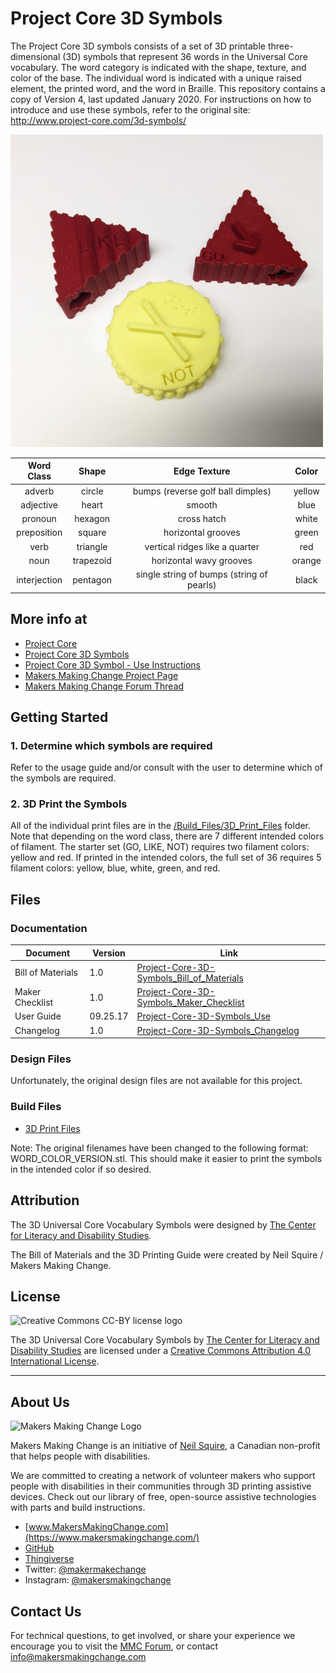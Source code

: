 # Project Core 3D Symbols
The Project Core 3D symbols consists of a set of 3D printable three-dimensional (3D) symbols that represent 36 words in the Universal Core vocabulary. The word category is indicated with the shape, texture, and color of the base. The individual word is indicated with a unique raised element, the printed word, and the word in Braille. This repository contains a copy of Version 4, last updated January 2020. For instructions on how to introduce and use these symbols, refer to the original site: http://www.project-core.com/3d-symbols/   

<img src="Photos/Project-Core-3D-Symbol_Starter-Set.jpg" width="500" alt="Picture of three 3D printed tactile symbols. There are three symbols, a triangular red 'Go', a triangular red 'Like', and a circular yellow 'Not'.">

| **Word Class** | **Shape** |              **Edge Texture**             | **Color** |
|:--------------:|:---------:|:-----------------------------------------:|:---------:|
|     adverb     |   circle  |     bumps (reverse golf ball dimples)     |   yellow  |
|    adjective   |   heart   |                   smooth                  |    blue   |
|     pronoun    |  hexagon  |                cross hatch                |   white   |
|   preposition  |   square  |             horizontal grooves            |   green   |
|      verb      |  triangle |       vertical ridges like a quarter      |    red    |
|      noun      | trapezoid |          horizontal wavy grooves          |   orange  |
|  interjection  |  pentagon | single string of bumps (string of pearls) |   black   |

## More info at
- [Project Core](http://www.project-core.com/)
- [Project Core 3D Symbols](http://www.project-core.com/3d-symbols)
- [Project Core 3D Symbol - Use Instructions](http://www.project-core.com/3d-symbols-use/)
- [Makers Making Change Project Page](https://makersmakingchange.com/project/project-core-3d-symbols/)
- [Makers Making Change Forum Thread](https://makersmakingchange.com/forum/topic/project-core-3d-symbols/)


## Getting Started

### 1. Determine which symbols are required
Refer to the usage guide and/or consult with the user to determine which of the symbols are required.

### 2. 3D Print the Symbols
All of the individual print files are in the [/Build_Files/3D_Print_Files](/Build_Files/3D_Print_Files/) folder.
Note that depending on the word class, there are 7 different intended colors of filament. The starter set (GO, LIKE, NOT) requires two filament colors: yellow and red. If printed in the intended colors, the full set of 36 requires 5 filament colors: yellow, blue, white, green, and red.



## Files
### Documentation
| Document             | Version | Link |
|----------------------|---------|------|
| Bill of Materials    | 1.0     | [Project-Core-3D-Symbols_Bill_of_Materials](/Documentation/Project-Core-3D-Symbols_BOM_V1.0.xlsx)     |
| Maker Checklist      | 1.0     | [Project-Core-3D-Symbols_Maker_Checklist](/Documentation/Project-Core-3D-Symbols_Maker_Checklist_V1.0.pdf)     |
| User Guide           | 09.25.17    | [Project-Core-3D-Symbols_Use](/Documentation/Project-Core-3D-Symbol_Use_09.25.17)    |
| Changelog            | 1.0     | [Project-Core-3D-Symbols_Changelog](/Documentation/Project-Core-3D-Symbols_Changelog_V1.0.pdf)     |

### Design Files
Unfortunately, the original design files are not available for this project.

### Build Files
 - [3D Print Files](/Build_Files/3D_Print_Files)

 Note: The original filenames have been changed to the following format: WORD_COLOR_VERSION.stl. This should make it easier to print the symbols in the intended color if so desired.

## Attribution
The 3D Universal Core Vocabulary Symbols were designed by [The Center for Literacy and Disability Studies](http://www.project-core.com/3d-symbols/).

The Bill of Materials and the 3D Printing Guide were created by Neil Squire / Makers Making Change. 


## License
<img src="https://creativecommons.org/licenses/by/4.0/" alt="Creative Commons CC-BY license logo">

The 3D Universal Core Vocabulary Symbols by [The Center for Literacy and Disability Studies](https://www.project-core.com/3d-symbols/) are licensed under a [Creative Commons Attribution 4.0 International License](https://creativecommons.org/licenses/by/4.0/).



----

## About Us
<img src="https://www.makersmakingchange.com/wp-content/uploads/logo/mmc_logo.svg" width="500" alt="Makers Making Change Logo">

Makers Making Change is an initiative of [Neil Squire](https://www.neilsquire.ca/), a Canadian non-profit that helps people with disabilities.

We are committed to creating a network of volunteer makers who support people with disabilities in their communities through 3D printing assistive devices. Check out our library of free, open-source assistive technologies with parts and build instructions.

 - [www.MakersMakingChange.com](https://www.makersmakingchange.com/)
 - [GitHub](https://github.com/makersmakingchange)
 - [Thingiverse](https://www.thingiverse.com/makersmakingchange/about)
 - Twitter: [@makermakechange](https://twitter.com/makermakechange)
 - Instagram: [@makersmakingchange](https://www.instagram.com/makersmakingchange)

## Contact Us

For technical questions, to get involved, or share your experience we encourage you to visit the [MMC Forum](https://makersmakingchange.com/forum), or contact info@makersmakingchange.com
